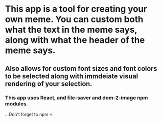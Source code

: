 # This app is a tool for creating your own meme. You can custom both what the text in the meme says, along with what the header of the meme says. 

## Also allows for custom font sizes and font colors to be selected along with immdeiate visual rendering of your selection.

### This app uses React, and file-saver and dom-2-image npm modules.

...Don't forget to npm -i
